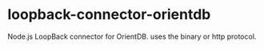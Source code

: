 # loopback-connector-orientdb
Node.js LoopBack connector for OrientDB. uses the binary or http protocol.
